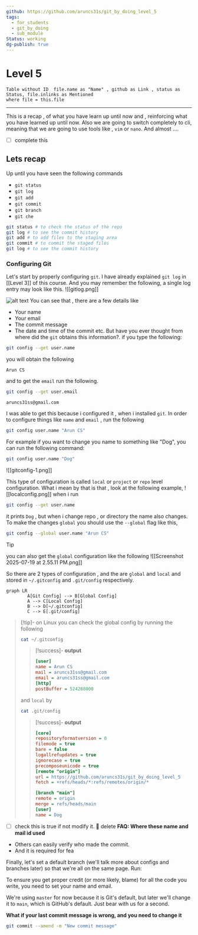 ```yaml
---
github: https://github.com/aruncs31s/git_by_doing_level_5
tags:
  - for_students
  - git_by_doing
  - sub_module
Status: working
dg-publish: true
---
```

# Level 5 
```dataview
Table without ID  file.name as "Name" , github as Link , status as Status, file.inlinks as Mentioned
where file = this.file
```
---
This is a recap , of what you have learn up until now and , reinforcing what you have learned up until now. 
Also we are going to switch completely to cli, meaning that we are going to use tools like , `vim` or `nano`. And almost ....
- [ ] complete this 

## Lets recap 
Up until you have seen the following commands 
- `git status`
- `git log`
- `git add`
- `git commit`
- `git branch`
- `git che`
```bash
git status # to check the status of the repo 
git log # to see the commit history
git add # to add files to the staging area
git commit # to commit the staged files
git log # to see the commit history
```



### Configuring Git
Let's start by properly configuring `git`. I have already explained `git log` in [[Level 3]] of this course. And you may remember the following, a single log entry may look like this. 
![[gitlog.png]]

![alt text](imgs_for_3/image-8.png)
You can see that , there are a few details like 
- Your name 
- Your email
- The commit message
- The date and time of the commit etc. 
But have you ever thought from where did the `git` obtains this information?.
if you type the following:
```bash
git config --get user.name
```
you will obtain the following
```
Arun CS
```
and to get the `email` run the following.
```bash 
git config --get user.email
```

```
aruncs31ss@gmail.com
```

I was able to get this because i configured it , when i installed `git`. 
In order to configure things like `name` and `email` , run the following

```bash
git config user.name "Arun CS"
```
For example if you want to change you name to something like "Dog", you can run the following command:
```bash
git config user.name "Dog"
```

![[gitconfig-1.png]]

This type of configuration is called `local` or `project` or `repo` level configuration. What i mean by that is that , look at the following example, 
![[localconfig.png]]
when i run 
```bash
git config --get user.name
```
it prints `Dog` , but when i change repo , or directory the name also changes. 
To make the changes `global` you should use the `--global` flag like this,

```bash
git config --global user.name "Arun CS"
```

>[!tip]
> you can also get the `global` configuration like the following
> ![[Screenshot 2025-07-19 at 2.55.11 PM.png]]

So there are 2 types of configuration , and the are `global` and `local` and stored in `~/.gitconfig` and `.git/config` respectively.
```mermaid
graph LR
		A[Git Config] --> B[Global Config]
		A --> C[Local Config]
		B --> D[~/.gitconfig]
		C --> E[.git/config]
```
>[!tip]- on Linux
>you can check the global config by running the following 
>```bash
>cat ~/.gitconfig
>```
>>[!success]- **output**
>>```ini
>>[user]
>>name = Arun CS
>>mail = aruncs31ss@gmail.com
>>email = aruncs31ss@gmail.com
>>[http]
>>postBuffer = 524288000
>>```
>and `local` by 
>```bash
>cat .git/config
>```
>>[!success]- **output**
>>```ini
>>[core]
>>repositoryformatversion = 0
>>filemode = true
>>bare = false
>>logallrefupdates = true
>>ignorecase = true
>>precomposeunicode = true
>>[remote "origin"]
>>url = https://github.com/aruncs31s/git_by_doing_level_5
>>fetch = +refs/heads/*:refs/remotes/origin/*
>>
>>[branch "main"]
>>remote = origin
>>merge = refs/heads/main
>>[user]
>> name = Dog
>>```

- [ ] check this is true if not modify it.  🏁 delete 
**FAQ: Where these name and mail id used**
- Others can easily verify who made the commit.
- And it is required for fea



Finally, let's set a default branch (we'll talk more about configs and branches later) so that we're all on the same page. Run:

To ensure you get proper credit (or more likely, blame) for all the code you write, you need to set your name and email.

We're using `master` for now because it is Git's default, but later we'll change it to `main`, which is GitHub's default. Just bear with us for a second.


**What if your last commit message is wrong, and you need to change it**

```bash
git commit --amend -m "New commit message"
```


